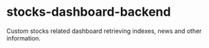 # stocks-dashboard-backend
Custom stocks related dashboard retrieving indexes, news and other information.
